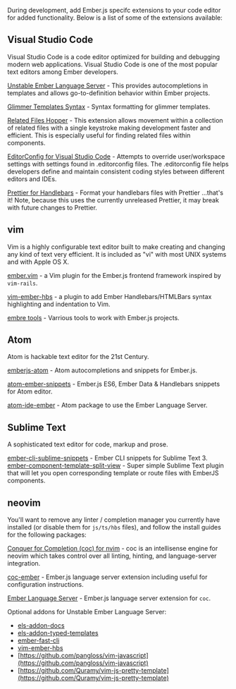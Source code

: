 During development, add Ember.js specifc extensions to your code editor for added functionality. Below is a list of some of the extensions available:  

## Visual Studio Code

Visual Studio Code is a code editor optimized for building and debugging modern web applications. Visual Studio Code is one of the most popular text editors among Ember developers.

[Unstable Ember Language Server](https://marketplace.visualstudio.com/items?itemName=lifeart.vscode-ember-unstable) - This provides autocompletions in templates and allows go-to-definition behavior within Ember projects.

[Glimmer Templates Syntax](https://marketplace.visualstudio.com/items?itemName=lifeart.vscode-glimmer-syntax) - Syntax formatting for glimmer templates.

[Related Files Hopper](https://marketplace.visualstudio.com/items?itemName=suchitadoshi1987.file-hopper) - This extension allows movement within a collection of related files with a single keystroke making development faster and efficient. This is especially useful for finding related files within components. 

[EditorConfig for Visual Studio Code](https://marketplace.visualstudio.com/items?itemName=EditorConfig.EditorConfig) - Attempts to override user/workspace settings with settings found in .editorconfig files. The .editorconfig file helps developers define and maintain consistent coding styles between different editors and IDEs.

[Prettier for Handlebars](https://marketplace.visualstudio.com/items?itemName=Alonski.prettier-for-handlebars-vscode) - Format your handlebars files with Prettier ...that's it! Note, because this uses the currently unreleased Prettier, it may break with future changes to Prettier.

## vim

Vim is a highly configurable text editor built to make creating and changing any kind of text very efficient. It is included as "vi" with most UNIX systems and with Apple OS X. 

[ember.vim](https://github.com/dsawardekar/ember.vim) -  a Vim plugin for the Ember.js frontend framework inspired by `vim-rails`.

[vim-ember-hbs](https://github.com/joukevandermaas/vim-ember-hbs) - a plugin to add Ember Handlebars/HTMLBars syntax highlighting and indentation to Vim.

[embre tools](https://github.com/AndrewRadev/ember_tools.vim) - Varrious tools to work with Ember.js projects.

## Atom

Atom is hackable text editor for the 21st Century.

[emberjs-atom](https://atom.io/packages/emberjs-atom) - Atom autocompletions and snippets for Ember.js.

[atom-ember-snippets](https://github.com/mattmcmanus/atom-ember-snippets) - Ember.js ES6, Ember Data & Handlebars snippets for Atom editor.

[atom-ide-ember](https://github.com/josa42/atom-ide-ember) - Atom package to use the Ember Language Server.

## Sublime Text

A sophisticated text editor for code, markup and prose.

[ember-cli-sublime-snippets](https://github.com/terminalvelocity/ember-cli-sublime-snippets) - Ember CLI snippets for Sublime Text 3.
[ember-component-template-split-view](https://github.com/mmitchellgarcia/ember-component-template-split-view) - Super simple Sublime Text plugin that will let you open corresponding template or route files with EmberJS components.

## neovim

You'll want to remove any linter / completion manager you currently have installed (or disable them for `js/ts/hbs` files), and follow the install guides for the following packages:

[Conquer for Completion (coc) for nvim](https://github.com/neoclide/coc.nvim) - coc is an intellisense engine for neovim which takes control over all linting, hinting, and language-server integration.

[coc-ember](https://github.com/NullVoxPopuli/coc-ember) - Ember.js language server extension including useful for configuration instructions.

[Ember Language Server](https://github.com/lifeart/ember-language-server/tree/component-context-info) - Ember.js language server extension for `coc`.

Optional addons for Unstable Ember Language Server:

- [els-addon-docs](https://github.com/lifeart/els-addon-docs)
- [els-addon-typed-templates](https://github.com/lifeart/els-addon-typed-templates)
- [ember-fast-cli](https://github.com/lifeart/ember-fast-cli)
- [vim-ember-hbs](https://github.com/joukevandermaas/vim-ember-hbs)
- [https://github.com/pangloss/vim-javascript](https://github.com/pangloss/vim-javascript)
- [https://github.com/Quramy/vim-js-pretty-template](https://github.com/Quramy/vim-js-pretty-template)

